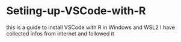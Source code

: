 # Setiing-up-VSCode-with-R
this is a guide to install VSCode with R in Windows and WSL2
I have collected infos from internet and followed it
